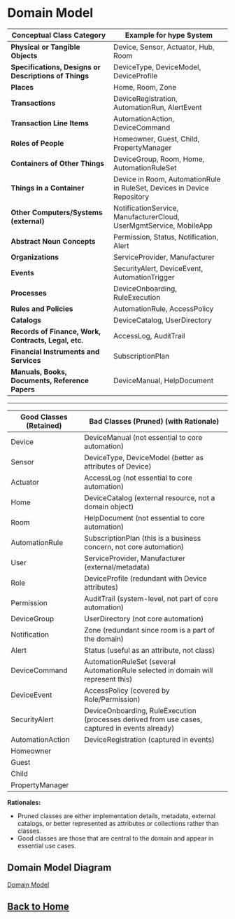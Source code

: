 # Domain Model

| Conceptual Class Category                           | Example for hype System                  |
|-----------------------------------------------------|------------------------------------------|
| **Physical or Tangible Objects**                    | Device, Sensor, Actuator, Hub, Room      |
| **Specifications, Designs or Descriptions of Things**| DeviceType, DeviceModel, DeviceProfile   |
| **Places**                                          | Home, Room, Zone                         |
| **Transactions**                                    | DeviceRegistration, AutomationRun, AlertEvent |
| **Transaction Line Items**                          | AutomationAction, DeviceCommand          |
| **Roles of People**                                 | Homeowner, Guest, Child, PropertyManager |
| **Containers of Other Things**                      | DeviceGroup, Room, Home, AutomationRuleSet |
| **Things in a Container**                           | Device in Room, AutomationRule in RuleSet, Devices in Device Repository|
| **Other Computers/Systems (external)**              | NotificationService, ManufacturerCloud, UserMgmtService, MobileApp |
| **Abstract Noun Concepts**                          | Permission, Status, Notification, Alert  |
| **Organizations**                                   | ServiceProvider, Manufacturer            |
| **Events**                                          | SecurityAlert, DeviceEvent, AutomationTrigger |
| **Processes**                                       | DeviceOnboarding, RuleExecution          |
| **Rules and Policies**                              | AutomationRule, AccessPolicy             |
| **Catalogs**                                        | DeviceCatalog, UserDirectory             |
| **Records of Finance, Work, Contracts, Legal, etc.**| AccessLog, AuditTrail                    |
| **Financial Instruments and Services**              | SubscriptionPlan                         |
| **Manuals, Books, Documents, Reference Papers**     | DeviceManual, HelpDocument               |

---

| Good Classes (Retained) | Bad Classes (Pruned) (with Rationale) |
|-------------------------|--------------------------------------|
| Device                  | DeviceManual (not essential to core automation) |
| Sensor                  | DeviceType, DeviceModel (better as attributes of Device) |
| Actuator                | AccessLog (not essential to core automation) |
| Home                    | DeviceCatalog (external resource, not a domain object) |
| Room                    | HelpDocument (not essential to core automation) |
| AutomationRule          | SubscriptionPlan (this is a business concern, not core automation) |
| User                    | ServiceProvider, Manufacturer (external/metadata) |
| Role                    | DeviceProfile (redundant with Device attributes) |
| Permission              | AuditTrail (system-level, not part of core automation) |
| DeviceGroup             | UserDirectory (not core automation) |
| Notification            | Zone (redundant since room is a part of the domain) |
| Alert                   | Status (useful as an attribute, not class) |
| DeviceCommand           | AutomationRuleSet (several AutomationRule selected in domain will represent this) |
| DeviceEvent             | AccessPolicy (covered by Role/Permission) |
| SecurityAlert           | DeviceOnboarding, RuleExecution (processes derived from use cases, captured in events already) |
| AutomationAction        | DeviceRegistration (captured in events) |
| Homeowner               |                                    |
| Guest                   |                                    |
| Child                   |                                    |
| PropertyManager         |                                    |

**Rationales:**  
- Pruned classes are either implementation details, metadata, external catalogs, or better represented as attributes or collections rather than classes.
- Good classes are those that are central to the domain and appear in essential use cases.

## Domain Model Diagram

[Domain Model](DomainModel.png "Domain Model")

## [Back to Home](https://sxr3455.github.io/hype/)
